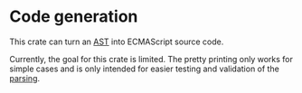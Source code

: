 # Code generation
This crate can turn an [AST] into ECMAScript source code.

Currently, the goal for this crate is limited. The pretty printing only works for simple cases and is only intended for
easier testing and validation of the [parsing].

[AST]: ../ast
[parsing]: ../parser
